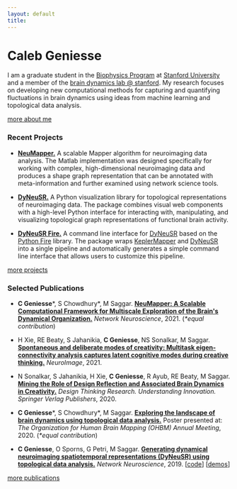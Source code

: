 ```yaml
---
layout: default
title: 
---
```



# Caleb Geniesse




I am a graduate student in the [Biophysics Program](http://med.stanford.edu/biophysics.html) at [Stanford University](https://www.stanford.edu/) and a member of the [brain dynamics lab @ stanford](https://braindynamicslab.github.io). My research focuses on developing new computational methods for capturing and quantifying fluctuations in brain dynamics using ideas from machine learning and topological data analysis.

<div class="more">
	<a href="about-me/">more about me</a>
</div>



### Recent Projects

- **[NeuMapper.](https://braindynamicslab.github.io/neumapper/)**&nbsp;A scalable Mapper algorithm for neuroimaging data analysis. The Matlab implementation was designed specifically for working with complex, high-dimensional neuroimaging data and produces a shape graph representation that can be annotated with meta-information and further examined using network science tools.

- **[DyNeuSR.](https://braindynamicslab.github.io/dyneusr/)**&nbsp;A Python visualization library for topological representations of neuroimaging data. The package combines visual web components with a high-level Python interface for interacting with, manipulating, and visualizing topological graph representations of functional brain activity.

- **[DyNeuSR Fire.](https://braindynamicslab.github.io/dyneusr-fire/)**&nbsp;A command line interface for [DyNeuSR](https://braindynamicslab.github.io/dyneusr/) based on the [Python Fire](https://github.com/google/python-fire) library. The package wraps [KeplerMapper](https://kepler-mapper.scikit-tda.org/en/latest/) and [DyNeuSR](https://braindynamicslab.github.io/dyneusr/) into a single pipeline and automatically generates a simple command line interface that allows users to customize this pipeline. 


<div class="more">
	<a href="projects/">more projects</a>
</div>



### Selected Publications

- **C Geniesse**\*, S Chowdhury\*, M Saggar. **[NeuMapper: A Scalable Computational Framework for Multiscale Exploration of the Brain's Dynamical Organization.](https://doi.org/10.1162/netn_a_00229)** *Network Neuroscience*, 2021. (*\*equal contribution*) 

- H Xie, RE Beaty, S Jahanikia, **C Geniesse**, NS Sonalkar, M Saggar. **[Spontaneous and deliberate modes of creativity: Multitask eigen-connectivity analysis captures latent cognitive modes during creative thinking.](https://doi.org/10.1016/j.neuroimage.2021.118531)** *NeuroImage*, 2021.

- N Sonalkar, S Jahanikia, H Xie, **C Geniesse**, R Ayub, RE Beaty, M Saggar. **[Mining the Role of Design Reflection and Associated Brain Dynamics in Creativity.](https://doi.org/10.1007/978-3-030-28960-7_10)** *Design Thinking Research. Understanding Innovation. Springer Verlag Publishers*, 2020.

- **C Geniesse**\*, S Chowdhury\*, M Saggar. **[Exploring the landscape of brain dynamics using topological data analysis.](https://github.com/calebgeniesse/calebgeniesse.github.io/blob/master/public/posters/Geniesse-Chowdhury-2020-OHBM.pdf)** Poster presented at: *The Organization for Human Brain Mapping (OHBM) Annual Meeting*, 2020. (*\*equal contribution*) 

- **C Geniesse**, O Sporns, G Petri, M Saggar. **[Generating dynamical neuroimaging spatiotemporal representations (DyNeuSR) using topological data analysis.](https://doi.org/10.1162/netn_a_00093)** *Network Neuroscience*, 2019. [[code](https://braindynamicslab.github.io/dyneusr)] [[demos](https://braindynamicslab.github.io/dyneusr/demo/)]



<div class="more">
	<a href="publications/">more publications</a>
</div>
